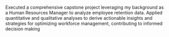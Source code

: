 Executed a comprehensive capstone project leveraging my background as a Human Resources Manager to analyze employee retention data. Applied quantitative and qualitative analyses to derive actionable insights and strategies for optimizing workforce management, contributing to informed decision making

